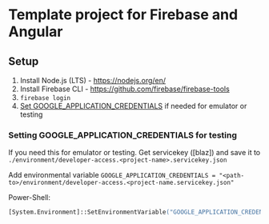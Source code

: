 # Template project for Firebase and Angular

## Setup

1. Install Node.js (LTS) - <https://nodejs.org/en/>
3. Install Firebase CLI - <https://github.com/firebase/firebase-tools>
4. `firebase login`
5. [Set GOOGLE_APPLICATION_CREDENTIALS](#setting-google_application_credentials-for-testing) if needed for emulator or testing

### Setting GOOGLE_APPLICATION_CREDENTIALS for testing

If you need this for emulator or testing. Get servicekey ([blaz]) and save it to `./environment/developer-access.<project-name>.servicekey.json`

Add environmental variable `GOOGLE_APPLICATION_CREDENTIALS = "<path-to>/environment/developer-access.<project-name.servicekey.json"`

Power-Shell:
```ps
[System.Environment]::SetEnvironmentVariable("GOOGLE_APPLICATION_CREDENTIALS", (Join-Path (Get-Location) "environment\developer-access-<project-name-servicekey.json"), [System.EnvironmentVariableTarget]::User)
```
